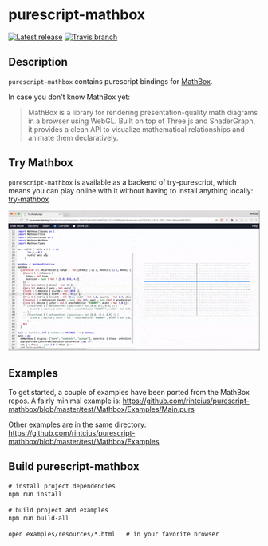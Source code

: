# purescript-mathbox

[![Latest release](http://img.shields.io/github/release/rintcius/purescript-mathbox.svg)](https://github.com/rintcius/purescript-mathbox/releases)
[![Travis branch](https://img.shields.io/travis/rintcius/purescript-mathbox/master.svg)](https://travis-ci.org/rintcius/purescript-mathbox)

## Description

`purescript-mathbox` contains purescript bindings for [MathBox](https://gitgud.io/unconed/mathbox).

In case you don't know MathBox yet:

> MathBox is a library for rendering presentation-quality math diagrams in a browser using WebGL.
> Built on top of Three.js and ShaderGraph, it provides a clean API to visualize mathematical
> relationships and animate them declaratively.

## Try Mathbox

`purescript-mathbox` is available as a backend of try-purescript,
which means you can play online with it without having to install anything locally:
[try-mathbox](http://try.purescript.org/?backend=mathbox)

![](./doc/resources/try-mathbox.gif)

## Examples

To get started, a couple of examples have been ported from the MathBox repos.
A fairly minimal example is:
https://github.com/rintcius/purescript-mathbox/blob/master/test/Mathbox/Examples/Main.purs

Other examples are in the same directory: https://github.com/rintcius/purescript-mathbox/blob/master/test/Mathbox/Examples

## Build purescript-mathbox

```
# install project dependencies
npm run install

# build project and examples
npm run build-all

open examples/resources/*.html   # in your favorite browser
```
